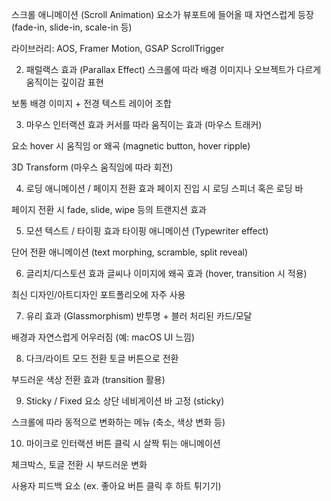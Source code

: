 스크롤 애니메이션 (Scroll Animation)
요소가 뷰포트에 들어올 때 자연스럽게 등장 (fade-in, slide-in, scale-in 등)

라이브러리: AOS, Framer Motion, GSAP ScrollTrigger

2. 패럴랙스 효과 (Parallax Effect)
스크롤에 따라 배경 이미지나 오브젝트가 다르게 움직이는 깊이감 표현

보통 배경 이미지 + 전경 텍스트 레이어 조합

3. 마우스 인터랙션 효과
커서를 따라 움직이는 효과 (마우스 트래커)

요소 hover 시 움직임 or 왜곡 (magnetic button, hover ripple)

3D Transform (마우스 움직임에 따라 회전)

4. 로딩 애니메이션 / 페이지 전환 효과
페이지 진입 시 로딩 스피너 혹은 로딩 바

페이지 전환 시 fade, slide, wipe 등의 트랜지션 효과

5. 모션 텍스트 / 타이핑 효과
타이핑 애니메이션 (Typewriter effect)

단어 전환 애니메이션 (text morphing, scramble, split reveal)

6. 글리치/디스토션 효과
글씨나 이미지에 왜곡 효과 (hover, transition 시 적용)

최신 디자인/아트디자인 포트폴리오에 자주 사용

7. 유리 효과 (Glassmorphism)
반투명 + 블러 처리된 카드/모달

배경과 자연스럽게 어우러짐 (예: macOS UI 느낌)

8. 다크/라이트 모드 전환
토글 버튼으로 전환

부드러운 색상 전환 효과 (transition 활용)

9. Sticky / Fixed 요소
상단 네비게이션 바 고정 (sticky)

스크롤에 따라 동적으로 변화하는 메뉴 (축소, 색상 변화 등)

10. 마이크로 인터랙션
버튼 클릭 시 살짝 튀는 애니메이션

체크박스, 토글 전환 시 부드러운 변화

사용자 피드백 요소 (ex. 좋아요 버튼 클릭 후 하트 튀기기)